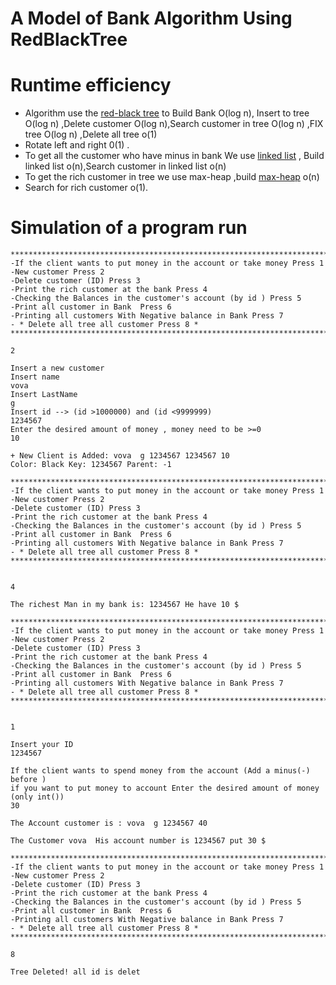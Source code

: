 # A Model of Bank Algorithm Using RedBlackTree 

# Runtime efficiency
 * Algorithm use the [red-black tree](https://en.wikipedia.org/wiki/Red%E2%80%93black_tree) to Build Bank O(log n), Insert to tree O(log n) ,Delete customer O(log n),Search customer in tree O(log n) ,FIX tree O(log n) ,Delete all tree o(1)
 * Rotate left and right 0(1) .
 * To get all the customer who have minus in bank We use [linked list](https://en.wikipedia.org/wiki/Linked_list) , Build linked list o(n),Search customer in linked list o(n)
 * To get the rich customer in tree we use max-heap ,build [max-heap](https://en.wikipedia.org/wiki/Min-max_heap) o(n) 
 * Search for rich customer o(1).



# Simulation of a program run

    **************************************************************************
    -If the client wants to put money in the account or take money Press 1 
    -New customer Press 2 
    -Delete customer (ID) Press 3
    -Print the rich customer at the bank Press 4 
    -Checking the Balances in the customer's account (by id ) Press 5 
    -Print all customer in Bank  Press 6 
    -Printing all customers With Negative balance in Bank Press 7 
    - * Delete all tree all customer Press 8 * 
    **************************************************************************
 
    2
 
    Insert a new customer 
    Insert name 
    vova 
    Insert LastName 
    g
    Insert id --> (id >1000000) and (id <9999999)
    1234567
    Enter the desired amount of money , money need to be >=0 
    10
 
    + New Client is Added: vova  g 1234567 1234567 10
    Color: Black Key: 1234567 Parent: -1

    **************************************************************************
    -If the client wants to put money in the account or take money Press 1 
    -New customer Press 2 
    -Delete customer (ID) Press 3
    -Print the rich customer at the bank Press 4 
    -Checking the Balances in the customer's account (by id ) Press 5 
    -Print all customer in Bank  Press 6 
    -Printing all customers With Negative balance in Bank Press 7 
    - * Delete all tree all customer Press 8 * 
    **************************************************************************
 

    4
 
    The richest Man in my bank is: 1234567 He have 10 $ 

    **************************************************************************
    -If the client wants to put money in the account or take money Press 1 
    -New customer Press 2 
    -Delete customer (ID) Press 3
    -Print the rich customer at the bank Press 4 
    -Checking the Balances in the customer's account (by id ) Press 5 
    -Print all customer in Bank  Press 6 
    -Printing all customers With Negative balance in Bank Press 7 
    - * Delete all tree all customer Press 8 * 
    **************************************************************************
 

    1
 
    Insert your ID
    1234567
 
    If the client wants to spend money from the account (Add a minus(-) before )
    if you want to put money to account Enter the desired amount of money (only int()) 
    30
 
    The Account customer is : vova  g 1234567 40
 
    The Customer vova  His account number is 1234567 put 30 $

    **************************************************************************
    -If the client wants to put money in the account or take money Press 1 
    -New customer Press 2 
    -Delete customer (ID) Press 3
    -Print the rich customer at the bank Press 4 
    -Checking the Balances in the customer's account (by id ) Press 5 
    -Print all customer in Bank  Press 6 
    -Printing all customers With Negative balance in Bank Press 7 
    - * Delete all tree all customer Press 8 * 
    **************************************************************************

    8

    Tree Deleted! all id is delet 
 

